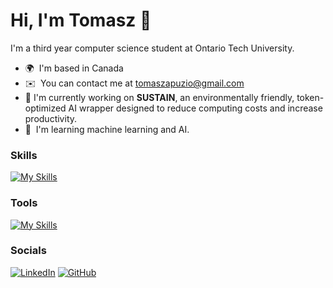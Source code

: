 Hi, I'm Tomasz 👋
=======================
    
I'm a third year computer science student at Ontario Tech University.

* 🌍  I'm based in Canada
* ✉️  You can contact me at [tomaszapuzio@gmail.com](mailto:tomaszapuzio@gmail.com)
* 🚀  I'm currently working on **SUSTAIN**, an environmentally friendly, token-optimized AI wrapper designed to reduce computing costs and increase productivity.
* 🧠  I'm learning machine learning and AI.


### Skills

[![My Skills](https://skillicons.dev/icons?i=java,py,cpp,kotlin,r,git,html,css,latex,maven,linux,ubuntu,matlab,arduino,&theme=dark)](https://skillicons.dev)

### Tools

[![My Skills](https://skillicons.dev/icons?i=vscode,replit,pycharm,idea,androidstudio,postman,figma,github,notion,&theme=dark)](https://skillicons.dev)

### Socials

[![LinkedIn](https://skillicons.dev/icons?i=linkedin&theme=dark)](https://www.linkedin.com/in/tomasz-puzio/)
[![GitHub](https://skillicons.dev/icons?i=github&theme=dark)](https://github.com/Tomasz0720)
